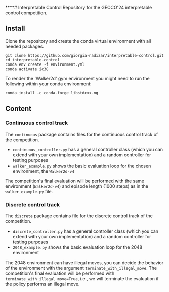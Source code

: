 ****# Interpretable Control
Repository for the GECCO'24 interpretable control competition.

## Install
Clone the repository and create the conda virtual environment with all needed packages.
```shell
git clone https://github.com/giorgia-nadizar/interpretable-control.git
cd interpretable-control
conda env create -f environment.yml
conda activate ic38
```
To render the 'Walker2d' gym environment you might need to run the following within your conda environment:
```shell
conda install -c conda-forge libstdcxx-ng
```

## Content

### Continuous control track
The `continuous` package contains files for the continuous control track of the competition.
- `continuous_controller.py` has a general controller class (which you can extend with your own implementation) and a random controller for testing purposes
- `walker_example.py` shows the basic evaluation loop for the chosen environment, the `Walker2d-v4`

The competition's final evaluation will be performed with the same environment (`Walker2d-v4`) and episode length 
(1000 steps) as in the `walker_example.py` file.

### Discrete control track
The `discrete` package contains file for the discrete control track of the competition.
- `discrete_controller.py` has a general controller class (which you can extend with your own implementation) and a random controller for testing purposes
- `2048_example.py` shows the basic evaluation loop for the 2048 environment

The 2048 environment can have illegal moves, you can decide the behavior of the environment with the argument
`terminate_with_illegal_move`.
The competition's final evaluation will be performed with `terminate_with_illegal_move=True`, i.e., we will terminate
the evaluation if the policy performs an illegal move.
